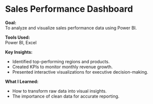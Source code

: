 # Sales Performance Dashboard  

**Goal:**  
To analyze and visualize sales performance data using Power BI.  

**Tools Used:**  
Power BI, Excel  

**Key Insights:**  
- Identified top-performing regions and products.  
- Created KPIs to monitor monthly revenue growth.  
- Presented interactive visualizations for executive decision-making.  

**What I Learned:**  
- How to transform raw data into visual insights.  
- The importance of clean data for accurate reporting.
